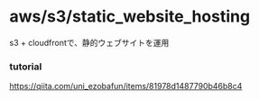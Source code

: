 # aws/s3/static_website_hosting

s3 + cloudfrontで、静的ウェブサイトを運用

### tutorial

https://qiita.com/uni_ezobafun/items/81978d1487790b46b8c4

